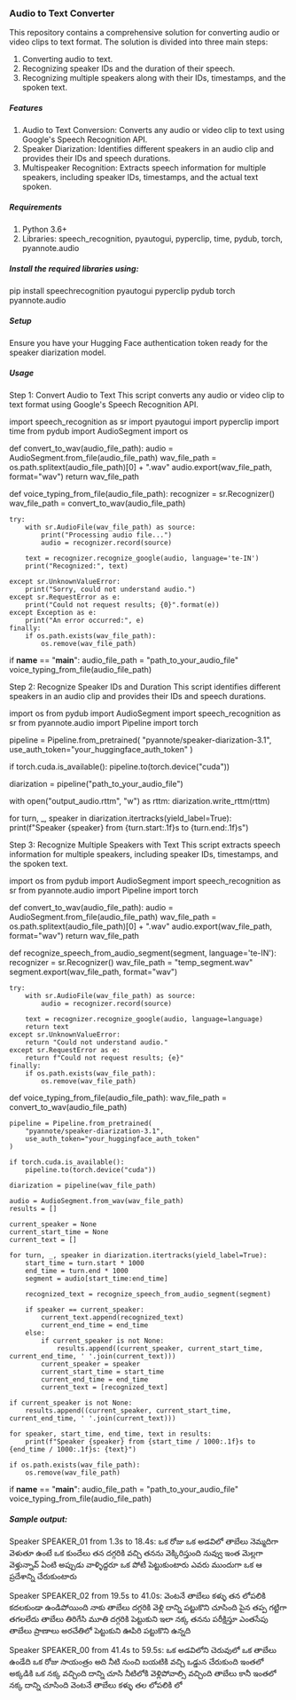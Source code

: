 ### Audio to Text Converter
This repository contains a comprehensive solution for converting audio or video clips to text format. The solution is divided into three main steps:
1. Converting audio to text.
2. Recognizing speaker IDs and the duration of their speech.
3. Recognizing multiple speakers along with their IDs, timestamps, and the spoken text.

##### Features
1. Audio to Text Conversion: Converts any audio or video clip to text using Google's Speech Recognition API.
2. Speaker Diarization: Identifies different speakers in an audio clip and provides their IDs and speech durations.
3. Multispeaker Recognition: Extracts speech information for multiple speakers, including speaker IDs, timestamps, and the actual text spoken. 

##### Requirements
1. Python 3.6+
2. Libraries: speech_recognition, pyautogui, pyperclip, time, pydub, torch, pyannote.audio 

##### Install the required libraries using:
pip install speechrecognition pyautogui pyperclip pydub torch pyannote.audio 

##### Setup
Ensure you have your Hugging Face authentication token ready for the speaker diarization model.  

##### Usage
Step 1: Convert Audio to Text
This script converts any audio or video clip to text format using Google's Speech Recognition API. 

import speech_recognition as sr
import pyautogui
import pyperclip
import time
from pydub import AudioSegment
import os

def convert_to_wav(audio_file_path):
    audio = AudioSegment.from_file(audio_file_path)
    wav_file_path = os.path.splitext(audio_file_path)[0] + ".wav"
    audio.export(wav_file_path, format="wav")
    return wav_file_path

def voice_typing_from_file(audio_file_path):
    recognizer = sr.Recognizer()
    wav_file_path = convert_to_wav(audio_file_path)

    try:
        with sr.AudioFile(wav_file_path) as source:
            print("Processing audio file...")
            audio = recognizer.record(source)

        text = recognizer.recognize_google(audio, language='te-IN')
        print("Recognized:", text)

    except sr.UnknownValueError:
        print("Sorry, could not understand audio.")
    except sr.RequestError as e:
        print("Could not request results; {0}".format(e))
    except Exception as e:
        print("An error occurred:", e)
    finally:
        if os.path.exists(wav_file_path):
            os.remove(wav_file_path) 

if __name__ == "__main__":
    audio_file_path = "path_to_your_audio_file"
    voice_typing_from_file(audio_file_path) 

Step 2: Recognize Speaker IDs and Duration
This script identifies different speakers in an audio clip and provides their IDs and speech durations. 

import os
from pydub import AudioSegment
import speech_recognition as sr
from pyannote.audio import Pipeline
import torch

pipeline = Pipeline.from_pretrained(
    "pyannote/speaker-diarization-3.1",
    use_auth_token="your_huggingface_auth_token"
)

if torch.cuda.is_available():
    pipeline.to(torch.device("cuda"))

diarization = pipeline("path_to_your_audio_file")

with open("output_audio.rttm", "w") as rttm:
    diarization.write_rttm(rttm)

for turn, _, speaker in diarization.itertracks(yield_label=True):
    print(f"Speaker {speaker} from {turn.start:.1f}s to {turn.end:.1f}s") 

Step 3: Recognize Multiple Speakers with Text
This script extracts speech information for multiple speakers, including speaker IDs, timestamps, and the spoken text. 

import os
from pydub import AudioSegment
import speech_recognition as sr
from pyannote.audio import Pipeline
import torch

def convert_to_wav(audio_file_path):
    audio = AudioSegment.from_file(audio_file_path)
    wav_file_path = os.path.splitext(audio_file_path)[0] + ".wav"
    audio.export(wav_file_path, format="wav")
    return wav_file_path

def recognize_speech_from_audio_segment(segment, language='te-IN'):
    recognizer = sr.Recognizer()
    wav_file_path = "temp_segment.wav"
    segment.export(wav_file_path, format="wav")

    try:
        with sr.AudioFile(wav_file_path) as source:
            audio = recognizer.record(source)
        
        text = recognizer.recognize_google(audio, language=language)
        return text
    except sr.UnknownValueError:
        return "Could not understand audio."
    except sr.RequestError as e:
        return f"Could not request results; {e}"
    finally:
        if os.path.exists(wav_file_path):
            os.remove(wav_file_path)

def voice_typing_from_file(audio_file_path):
    wav_file_path = convert_to_wav(audio_file_path)
    
    pipeline = Pipeline.from_pretrained(
        "pyannote/speaker-diarization-3.1",
        use_auth_token="your_huggingface_auth_token"
    )

    if torch.cuda.is_available():
        pipeline.to(torch.device("cuda"))

    diarization = pipeline(wav_file_path)
    
    audio = AudioSegment.from_wav(wav_file_path)
    results = []

    current_speaker = None
    current_start_time = None
    current_text = []

    for turn, _, speaker in diarization.itertracks(yield_label=True):
        start_time = turn.start * 1000
        end_time = turn.end * 1000
        segment = audio[start_time:end_time]
        
        recognized_text = recognize_speech_from_audio_segment(segment)

        if speaker == current_speaker:
            current_text.append(recognized_text)
            current_end_time = end_time
        else:
            if current_speaker is not None:
                results.append((current_speaker, current_start_time, current_end_time, ' '.join(current_text)))
            current_speaker = speaker
            current_start_time = start_time
            current_end_time = end_time
            current_text = [recognized_text]
    
    if current_speaker is not None:
        results.append((current_speaker, current_start_time, current_end_time, ' '.join(current_text)))

    for speaker, start_time, end_time, text in results:
        print(f"Speaker {speaker} from {start_time / 1000:.1f}s to {end_time / 1000:.1f}s: {text}")

    if os.path.exists(wav_file_path):
        os.remove(wav_file_path)

if __name__ == "__main__":
    audio_file_path = "path_to_your_audio_file"
    voice_typing_from_file(audio_file_path) 

##### Sample output:

Speaker SPEAKER_01 from 1.3s to 18.4s: ఒక రోజు ఒక అడవిలో తాబేలు నెమ్మదిగా వెళుతూ ఉంటే ఒక కుందేలు తన దగ్గరికి వచ్చి తనను వెక్కిరిస్తుంది నువ్వు ఇంత మెల్లగా వెళ్తున్నావ్ ఏంటి అప్పుడు వాళ్ళిద్దరూ ఒక పోటీ పెట్టుకుంటారు ఎవరు ముందుగా ఒక ఆ ప్రదేశాన్ని చేరుకుంటారు

Speaker SPEAKER_02 from 19.5s to 41.0s: వెంటనే తాబేలు కళ్ళు తన లోపలికి కదలకుండా ఉండిపోయింది నాకు తాబేలు దగ్గరికి వెళ్లి దాన్ని పట్టుకొని చూసింది పైన తప్ప గట్టిగా తగలలేదు తాబేలు తిరిగేసి మూతి దగ్గరికి పెట్టుకుని ఇలా నక్క తనను పరీక్షిస్తూ ఎంతసేపు తాబేలు ప్రాణాలు అరచేతిలో పెట్టుకుని ఊపిరి పట్టుకొని ఉన్నది

Speaker SPEAKER_00 from 41.4s to 59.5s: ఒక అడవిలోని చెరువులో ఒక తాబేలు ఉండేది ఒక రోజు సాయంత్రం అది నీటి నుంచి బయటికి వచ్చి ఒడ్డున చేరుకుంది ఇంతలో అక్కడికి ఒక నక్క వచ్చింది దాన్ని చూసి నీటిలోకి వెళ్లిపోవాల్సి వచ్చింది తాబేలు కానీ ఇంతలో నక్క దాన్ని చూసింది వెంటనే తాబేలు కళ్ళు తల లోపలికి లో




























